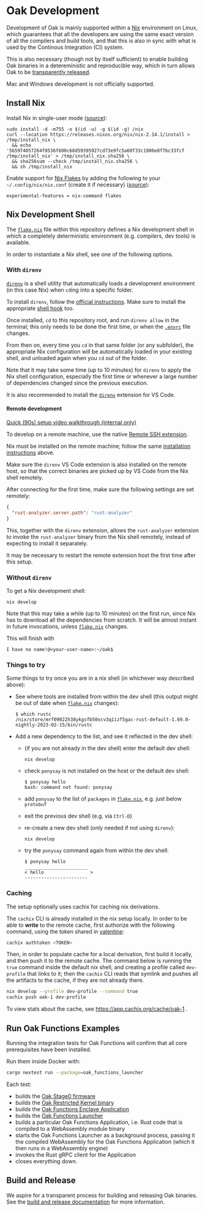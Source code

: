 # Oak Development

Development of Oak is mainly supported within a [Nix](https://nixos.org/)
environment on Linux, which guarantees that all the developers are using the
same exact version of all the compilers and build tools, and that this is also
in sync with what is used by the Continous Integration (CI) system.

This is also necessary (though not by itself sufficient) to enable building Oak
binaries in a detereministic and reproducible way, which in turn allows Oak to
be [transparently released](https://github.com/project-oak/transparent-release).

Mac and Windows development is not officially supported.

## Install Nix

Install Nix in single-user mode
([source](https://nixos.wiki/wiki/Nix_Installation_Guide#Stable_Nix)):

```console
sudo install -d -m755 -o $(id -u) -g $(id -g) /nix
curl --location https://releases.nixos.org/nix/nix-2.14.1/install > /tmp/install_nix \
  && echo '565974057264f0536f600c68d59395927cd73e9fc5a60f33c1906e8f7bc33fcf  /tmp/install_nix' > /tmp/install_nix.sha256 \
  && sha256sum --check /tmp/install_nix.sha256 \
  && sh /tmp/install_nix
```

Enable support for [Nix Flakes](https://nixos.wiki/wiki/Flakes) by adding the
following to your `~/.config/nix/nix.conf` (create it if necessary)
([source](https://nixos.wiki/wiki/Flakes#Permanent)):

```text
experimental-features = nix-command flakes
```

## Nix Development Shell

The [`flake.nix`](/flake.nix) file within this repository defines a Nix
development shell in which a completely deterministic environment (e.g.
compilers, dev tools) is available.

In order to instantiate a Nix shell, see one of the following options.

### With `direnv`

[`direnv`](https://direnv.net) is a shell utility that automatically loads a
development environment (in this case Nix) when `cd`ing into a specific folder.

To install `direnv`, follow the
[official instructions](https://direnv.net/#basic-installation). Make sure to
install the appropriate [shell hook](https://direnv.net/docs/hook.html) too.

Once installed, `cd` to this repository root, and run `direnv allow` in the
terminal; this only needs to be done the first time, or when the
[`.envrc`](/.envrc) file changes.

From then on, every time you `cd` in that same folder (or any subfolder), the
appropriate Nix configuration will be automatically loaded in your existing
shell, and unloaded again when you `cd` out of the folder.

Note that it may take some time (up to 10 minutes) for `direnv` to apply the Nix
shell configuration, especially the first time or whenever a large number of
dependencies changed since the previous execution.

It is also recommended to install the
[`direnv`](https://marketplace.visualstudio.com/items?itemName=mkhl.direnv)
extension for VS Code.

#### Remote development

[Quick (90s) setup video walkthrough (internal only)](https://screencast.googleplex.com/cast/NTU0NjA4OTg1Njg5MjkyOHxmZDRlYzhhMS1hYQ)

To develop on a remote machine, use the native
[Remote SSH extension](https://marketplace.visualstudio.com/items?itemName=ms-vscode-remote.remote-ssh).

Nix must be installed on the remote machine; follow the same
[installation instructions](#install-nix) above.

Make sure the `direnv` VS Code extension is also installed on the remote host,
so that the correct binaries are picked up by VS Code from the Nix shell
remotely.

After connecting for the first time, make sure the following settings are set
remotely:

```json
{
  "rust-analyzer.server.path": "rust-analyzer"
}
```

This, together with the `direnv` extension, allows the `rust-analyzer` extension
to invoke the `rust-analyzer` binary from the Nix shell remotely, instead of
expecting to install it separately.

It may be necessary to restart the remote extension host the first time after
this setup.

### Without `direnv`

To get a Nix development shell:

```console
nix develop
```

Note that this may take a while (up to 10 minutes) on the first run, since Nix
has to download all the dependencies from scratch. It will be almost instant in
future invocations, unless [`flake.nix`](/flake.nix) changes.

This will finish with

```console
I have no name!@<your-user-name>:~/oak$
```

### Things to try

Some things to try once you are in a nix shell (in whichever way described
above):

- See where tools are installed from within the dev shell (this output might be
  out of date when [`flake.nix`](/flake.nix) changes):

  ```console
  $ which rustc
  /nix/store/mrf09022h38ykgsfb50xcv3q1izf5gac-rust-default-1.69.0-nightly-2023-02-15/bin/rustc
  ```

- Add a new dependency to the list, and see it reflected in the dev shell:

  - (if you are not already in the dev shell) enter the default dev shell:

    ```console
    nix develop
    ```

  - check `ponysay` is not installed on the host or the default dev shell:

    ```console
    $ ponysay hello
    bash: command not found: ponysay
    ```

  - add `ponysay` to the list of `packages` in [`flake.nix`](/flake.nix), e.g.
    just below `protobuf`
  - exit the previous dev shell (e.g. via `Ctrl-D`)
  - re-create a new dev shell (only needed if not using `direnv`):

    ```console
    nix develop
    ```

  - try the `ponysay` command again from within the dev shell:

    ```console
    $ ponysay hello
    _______________________
    < hello                 >
    -----------------------
    ```

### Caching

The setup optionally uses cachix for caching nix derivations.

The `cachix` CLI is already installed in the nix setup locally. In order to be
able to **write** to the remote cache, first authorize with the following
command, using the token shared in
[valentine](https://valentine.corp.google.com/#/show/1721691800385167):

```bash
cachix authtoken <TOKEN>
```

Then, in order to populate cache for a local derivation, first build it locally,
and then push it to the remote cache. The command below is running the `true`
command inside the default nix shell, and creating a profile called
`dev-profile` that links to it; then the `cachix` CLI reads that symlink and
pushes all the artifacts to the cache, if they are not already there.

```bash
nix develop --profile dev-profile --command true
cachix push oak-1 dev-profile
```

To view stats about the cache, see https://app.cachix.org/cache/oak-1 .

## Run Oak Functions Examples

Running the integration tests for Oak Functions will confirm that all core
prerequisites have been installed.

Run them inside Docker with:

```bash
cargo nextest run --package=oak_functions_launcher
```

Each test:

- builds the [Oak Stage0 firmware](/stage0_bin)
- builds the [Oak Restricted Kernel binary](/oak_restricted_kernel_bin)
- builds the
  [Oak Functions Enclave Application](/enclave_apps/oak_functions_enclave_app)
- builds the [Oak Functions Launcher](/oak_functions_launcher)
- builds a particular Oak Functions Application, i.e. Rust code that is compiled
  to a WebAssembly module binary
- starts the Oak Functions Launcher as a background process, passing it the
  compiled WebAssembly for the Oak Functions Application (which it then runs in
  a WebAssembly engine)
- invokes the Rust gRPC client for the Application
- closes everything down.

## Build and Release

We aspire for a transparent process for building and releasing Oak binaries. See
the [build and release documentation](release.md) for more information.
